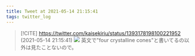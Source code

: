 ```yaml
---
title: Tweet at 2021-05-14 21:15:41
tags: twitter_log
---
```


> [!CITE] https://twitter.com/kaisekiriu/status/1393178198100221952 (2021-05-14 21:15:41)
> ![](https://twitter.com/kaisekiriu/status/1393178198100221952)
> 英文で"four crystalline cones"と書いてるの以外は見たことないので。
